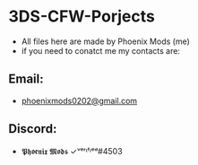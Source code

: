 # 3DS-CFW-Porjects
* All files here are made by Phoenix Mods (me)
* if you need to conatct me my contacts are:
## Email:
* phoenixmods0202@gmail.com
## Discord:
* 𝕻𝖍𝖔𝖊𝖓𝖎𝖝 𝕸𝖔𝖉𝖘 ✓ᵛᵉʳᶦᶠᶦᵉᵈ#4503
